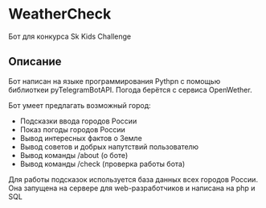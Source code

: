 #  WeatherCheck
Бот для конкурса Sk Kids Challenge

## Описание

Бот написан на языке программирования Pythpn с помощью библиоткеи pyTelegramBotAPI.
Погода берётся с сервиса OpenWether.

Бот умеет предлагать возможный город:
- Подсказки ввода городов России
- Показ погоды городов России
- Вывод интересных фактов о Земле
- Вывод советов и добрых напутствий пользователю
- Вывод команды /about (о боте)
- Вывод команды /check (проверка работы бота)


Для работы подсказок используется база данных всех городов России. 
Она запущена на сервере для web-разработчиков и написана на php и SQL
